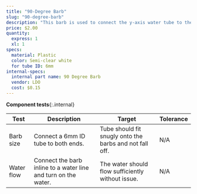 ```yaml
---
title: "90-Degree Barb"
slug: "90-degree-barb"
description: "This barb is used to connect the y-axis water tube to the z-axis water tube."
price: $2.00
quantity:
  express: 1
  xl: 1
specs:
  material: Plastic
  color: Semi-clear white
  for tube ID: 6mm
internal-specs:
  internal part name: 90 Degree Barb
  vendor: LDO
  cost: $0.15
---
```


**Component tests**{:.internal}

|Test         |Description  |Target       |Tolerance    |
|-------------|-------------|-------------|-------------|
|Barb size    |Connect a 6mm ID tube to both ends.|Tube should fit snugly onto the barbs and not fall off.|N/A
|Water flow   |Connect the barb inline to a water line and turn on the water.|The water should flow sufficiently without issue.|N/A